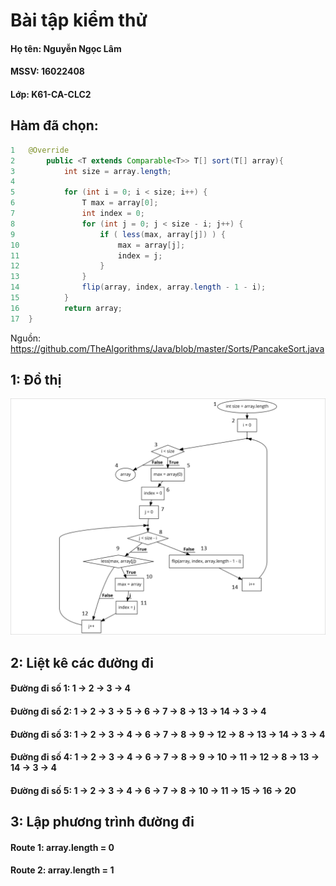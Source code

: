 # **Bài tập kiểm thử**

#### Họ tên: Nguyễn Ngọc Lâm
#### MSSV: 16022408
#### Lớp: K61-CA-CLC2

## **Hàm đã chọn:**

```java
1   @Override
2       public <T extends Comparable<T>> T[] sort(T[] array){
3           int size = array.length;
4
5           for (int i = 0; i < size; i++) {
6               T max = array[0];
7               int index = 0;
8               for (int j = 0; j < size - i; j++) {
9                   if ( less(max, array[j]) ) {
10                      max = array[j];
11                      index = j;
12                  }
13              }
14              flip(array, index, array.length - 1 - i);
15          }
16          return array;
17  }
```
Nguồn: https://github.com/TheAlgorithms/Java/blob/master/Sorts/PancakeSort.java

## **1: Đồ thị**
![](flowChart.jpg)
## **2: Liệt kê các đường đi**
#### Đường đi số 1: 1 &rarr; 2 &rarr; 3 &rarr; 4
#### Đường đi số 2: 1 &rarr; 2 &rarr; 3 &rarr; 5 &rarr; 6 &rarr; 7 &rarr; 8 &rarr; 13 &rarr; 14 &rarr; 3 &rarr; 4
#### Đường đi số 3: 1 &rarr; 2 &rarr; 3 &rarr; 4 &rarr; 6 &rarr; 7 &rarr; 8 &rarr; 9 &rarr; 12 &rarr; 8 &rarr; 13 &rarr; 14 &rarr; 3 &rarr; 4
#### Đường đi số 4: 1 &rarr; 2 &rarr; 3 &rarr; 4 &rarr; 6 &rarr; 7 &rarr; 8 &rarr; 9 &rarr; 10 &rarr; 11 &rarr; 12 &rarr; 8 &rarr; 13 &rarr; 14 &rarr; 3 &rarr; 4
#### Đường đi số 5: 1 &rarr; 2 &rarr; 3 &rarr; 4 &rarr; 6 &rarr; 7 &rarr; 8 &rarr; 10 &rarr; 11 &rarr; 15 &rarr; 16 &rarr; 20
## **3: Lập phương trình đường đi**
#### Route 1: array.length = 0
#### Route 2: array.length = 1
